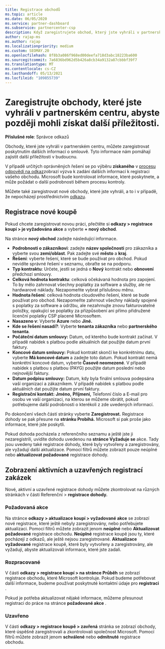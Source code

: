 ```yaml
---
title: Registrace obchodů
ms.topic: article
ms.date: 06/05/2020
ms.service: partner-dashboard
ms.subservice: partnercenter-csp
description: Když zaregistrujete obchod, který jste vyhráli v partnerském centru, pomůže vám to společnosti Microsoft v budoucnu s dalšími příležitostmi.
author: rajap-ms
ms.author: rajap
ms.localizationpriority: medium
ms.custom: SEOMAY.20
ms.openlocfilehash: 8f8b3a086f968ed00deefa718d3abc18223ba600
ms.sourcegitcommit: 7a6836bd962d5b426a8cb34a9132a87cbbbf39f7
ms.translationtype: MT
ms.contentlocale: cs-CZ
ms.lasthandoff: 05/13/2021
ms.locfileid: "109855739"
---
```

# <a name="register-deals-youve-won-in-partner-center-so-you-can-get-more-opportunities-later"></a>Zaregistrujte obchody, které jste vyhráli v partnerském centru, abyste později mohli získat další příležitosti.

**Příslušné role**: Správce odkazů

Obchody, které jste vyhráli v partnerském centru, můžete zaregistrovat poskytnutím dalších informací o smlouvě. Tyto informace nám pomáhají zajistit další příležitosti v budoucnu.

V případě určitých oprávněných řešení se po výběru **získaného** v [procesu odpovědi na odkaz](manage-leads.md)zobrazí výzva k zadání dalších informací k registraci vašeho obchodu. Microsoft bude kontrolovat informace, které poskytnete, a může požádat o další podrobnosti během procesu kontroly.

Můžete také zaregistrovat nové obchody, které jste vyhráli, a to i v případě, že nepocházejí prostřednictvím [odkazu](referrals.md). 

## <a name="register-a-new-deal"></a>Registrace nové koupě

Pokud chcete zaregistrovat novou práci, přečtěte si **odkazy > registrace koupí > je vyžadována akce** a vyberte **+ nový obchod**.

Na stránce **nový obchod** zadejte následující informace.

- **Podrobnosti o zákazníkovi**: zadejte **název společnosti** pro zákazníka a vyberte svou **zemi/oblast**. Pak zadejte své **město** a **kraj**.
- **Řešení**: vyberte řešení, které se bude používat pro obchod. Pokud nevidíte správné řešení v seznamu, obraťte se na podporu.
- **Typ kontraktu**: Určete, jestli se jedná o **Nový** kontrakt nebo **obnovení** předchozí smlouvy.
- **Celková hodnota kontraktu**: celková očekávaná hodnota pro zapojení. To by mělo zahrnovat všechny poplatky za software a služby, ale ne hardwarové náklady. Nezapomeňte vybrat příslušnou měnu.
- **Hodnota řešení**: celková hodnota cloudového řešení, které se bude používat pro obchod. Nezapomeňte zahrnout všechny náklady spojené s poplatky za software a údržbu, ale nezahrnujte znovu fakturovatelné položky, opakující se poplatky za přizpůsobení ani přímo přidružené licenční poplatky CSP placené Microsoftem.
- **Nasazeno v**: Vyberte **Azure** nebo **Jiné.**
- **Kde se řešení nasadí?**: Vyberte **tenanta zákazníka** nebo **partnerského tenanta**.
- **Počáteční datum smlouvy:** Datum, od kterého bude kontrakt začínat. V případě nabídek s platbou podle aktuálních dat použijte datum první faktury.
- **Koncové datum smlouvy:** Pokud kontrakt skončí ke konkrétnímu datu, vyberte **Má koncové datum** a zadejte toto datum. Pokud kontrakt nemá konkrétní koncové datum, vyberte **Časově neomezené**. V případě nabídek s platbou s platbou (PAYG) použijte datum poslední nebo nejnovější faktury.
- **Datum podpisu smlouvy:** Datum, kdy byla finální smlouva podepsána vaší organizací a zákazníkem. V případě nabídek s platbou podle aktuálních dat použijte datum první faktury.
- **Registrační kontakt:** **Jméno,** **Příjmení,** Telefonní číslo  a E-mail pro osobu ve vaší organizaci, na kterou se můžeme obrátit, pokud potřebujeme další podrobnosti o kterékoli z zde uvedených informací. 

Po dokončení všech částí stránky vyberte **Zaregistrovat.** Registrace dohody se pak přesune na **stránku Probíhá.** Microsoft si pak proše jako informace, které jste poskytli.

Pokud dohoda pocházela z referenčního seznamu a ještě jste ji nezaregistrili, uvidíte dohodu uvedenou na **stránce Vyžaduje se** akce. Tady jsou uvedeny také registrace dohody, které byly vytvořeny a zaregistrovány, ale vyžadují další aktualizace. Pomocí filtrů můžete zobrazit  pouze neúplné nebo **aktualizovat požadované** registrace dohody.

## <a name="viewing-active-and-closed-deal-registrations"></a>Zobrazení aktivních a uzavřených registrací zakázek

Nové, aktivní a uzavřené registrace dohody můžete zkontrolovat na různých stránkách v části Referenční > **registrace dohody.**

### <a name="action-required"></a>Požadovaná akce

Na stránce **odkazy > aktualizace koupí > vyžadované akce** se zobrazí nové registrace, které ještě nebyly zaregistrovány, nebo potřebujete aktualizaci. Pomocí filtrů můžete zobrazit jenom **neúplné** nebo **Aktualizovat požadované** registrace obchodu. **Neúplné** registrace koupě jsou ty, které pocházejí z odkazů, ale ještě nejsou zaregistrované. **Aktualizace vyžadované** registrace koupě, které byly vytvořeny a zaregistrovány, ale vyžadují, abyste aktualizovali informace, které jste zadali.

### <a name="in-progress"></a>Rozpracované

V části **odkazy > registrace koupí > na stránce Průběh** se zobrazí registrace obchodu, které Microsoft kontroluje. Pokud budeme potřebovat další informace, budeme používat poskytnuté kontaktní údaje pro **registraci** .

Pokud je potřeba aktualizovat nějaké informace, můžeme přesunout registraci do práce na stránce **požadované akce** .

### <a name="closed"></a>Uzavřeno

V části **odkazy > registrace koupě > zavřená** stránka se zobrazí obchody, které úspěšně zaregistrovali a zkontrolovali společnost Microsoft. Pomocí filtrů můžete zobrazit jenom **schválené** nebo **odmítnuté** registrace obchodu.
